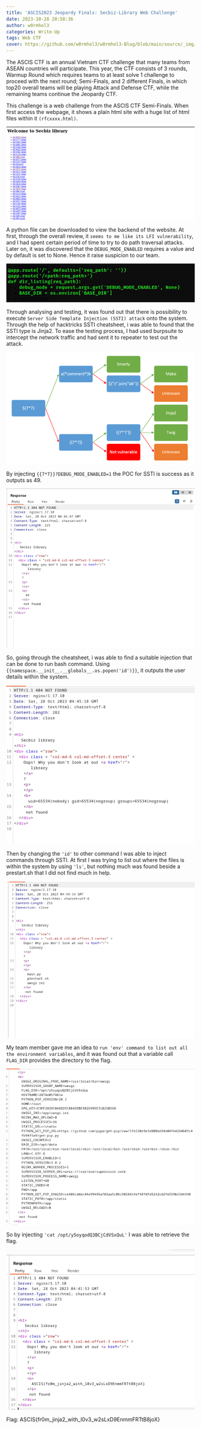```yaml
---
title: 'ASCIS2023 Jeopardy Finals: Secbiz-Library Web Challenge'
date: 2023-10-28 20:58:36
author: w0rmhol3
categories: Write-Up
tags: Web CTF
cover: https://github.com/w0rmhol3/w0rmhol3-Blog/blob/main/source/_img/ASCISCTF/library.jpg?raw=true
---
```

The ASCIS CTF is an annual Vietnam CTF challenge that many teams from ASEAN countries will participate. This year, the CTF consists of 3 rounds, Warmup Round which requires teams to at least solve 1 challenge to proceed with the next round; Semi-Finals, and 2 different Finals, in which top20 overall teams will be playing Attack and Defense CTF, while the remaining teams continue the Jeopardy CTF. <!--more--> 

This challenge is a web challenge from the ASCIS CTF Semi-Finals. When first access the webpage, it shows a plain html site with a huge list of html files within it `(rfcxxxx.html)`. 

![Webpage](https://github.com/w0rmhol3/w0rmhol3-Blog/blob/main/source/_img/ASCISCTF/Webpage.png?raw=true)

A python file can be downloaded to view the backend of the website. At first, through the overall review, it `seems to me like its LFI vulnerability`, and I had spent certain period of time to try to do path traversal attacks. Later on, it was discovered that the `DEBUG_MODE_ENABLED` requires a value and by default is set to None. Hence it raise suspicion to our team. 

![Source Code](https://github.com/w0rmhol3/w0rmhol3-Blog/blob/main/source/_img/ASCISCTF/SourceCode.png?raw=true)

Through analysing and testing, it was found out that there is possibility to execute `Server Side Template Injection (SSTI) attack` onto the system. Through the help of hacktricks SSTI cheatsheet, i was able to found that the SSTI type is Jinja2. To ease the testing process, I had used burpsuite to intercept the network traffic and had sent it to repeater to test out the attack.

![Types Of SSTI](https://github.com/w0rmhol3/w0rmhol3-Blog/blob/main/source/_img/ASCISCTF/CheatSheet.png?raw=true)

By injecting `{{7*7}}?DEBUG_MODE_ENABLED=1` the POC for SSTI is success as it outputs as 49.  

![POC](https://github.com/w0rmhol3/w0rmhol3-Blog/blob/main/source/_img/ASCISCTF/POC.png?raw=true)

So, going through the cheatsheet, i was able to find a suitable injection that can be done to run bash command. Using `{{namespace.__init__.__globals__.os.popen('id')}}`, it outputs the user details within the system.

![id](https://github.com/w0rmhol3/w0rmhol3-Blog/blob/main/source/_img/ASCISCTF/Id.png?raw=true)


Then by changing the `'id'` to other command I was able to inject commands through SSTI. At first I was trying to list out where the files is within the system by using `'ls'`, but nothing much was found beside a prestart.sh that I did not find much in help.

![ls](https://github.com/w0rmhol3/w0rmhol3-Blog/blob/main/source/_img/ASCISCTF/ls.png?raw=true)


My team member gave me an idea to `run 'env' command to list out all the environment variables`, and it was found out that a variable call `FLAG_DIR` provides the directory to the flag.

![env](https://github.com/w0rmhol3/w0rmhol3-Blog/blob/main/source/_img/ASCISCTF/env.png?raw=true)


So by injecting `'cat /opt/y5oyqodQ3BCjCdVSxQuL'` I was able to retrieve the flag.

![Solution](https://github.com/w0rmhol3/w0rmhol3-Blog/blob/main/source/_img/ASCISCTF/flag.png?raw=true)


Flag: ASCIS{fr0m_jinja2_with_l0v3_w2sLxD9EnmmFRTtB8joX}


